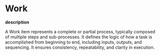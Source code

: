 # Work

**description**

A Work item represents a complete or partial process, typically composed of multiple steps and sub-processes. It defines the logic of how a task is accomplished from beginning to end, including inputs, outputs, and sequencing. It ensures consistency, repeatability, and clarity in execution.